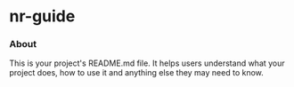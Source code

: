 nr-guide
========

### About

This is your project's README.md file. It helps users understand what your
project does, how to use it and anything else they may need to know.